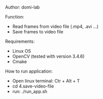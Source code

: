 
Author: domi-lab

Function:
- Read frames from video file (.mp4, .avi ...)
- Save frames to video file

Requirements:
- Linux OS
- OpenCV (tested with version 3.4.6)
- Cmake

How to run application:

- Open linux terminal: Ctr + Alt + T 
- cd 4.save-video-file
- run: ./run_app.sh


